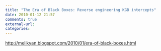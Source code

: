 ```yaml
---
title: "The Era of Black Boxes: Reverse engineering KGB intercepts"
date: 2010-01-12 21:57
comments: true
external-url:
categories:
---
```

<http://melikyan.blogspot.com/2010/01/era-of-black-boxes.html>
